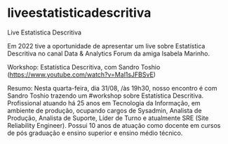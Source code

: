 # liveestatisticadescritiva

Live Estatistica Descritiva

Em 2022 tive a oportunidade de apresentar um live sobre Estatística Descritiva no canal Data & Analytics Forum da amiga Isabela Marinho.

Workshop: Estatística Descritiva, com Sandro Toshio (https://www.youtube.com/watch?v=Mal1sJFBSvE)

Resumo: Nesta quarta-feira, dia 31/08, /às 19h30, nosso encontro é com Sandro Toshio trazendo um #workshop sobre Estatística Descritiva. Profissional atuando há 25 anos em Tecnologia da Informação, em ambiente de produção, ocupando cargos de Sysadmin, Analista de Produção, Analista de Suporte, Líder de Turno e atualmente SRE (Site Reliability Engineer). Possui 10 anos de atuação como docente em cursos de pós graduação e ensino superior e ensino médio técnico.

